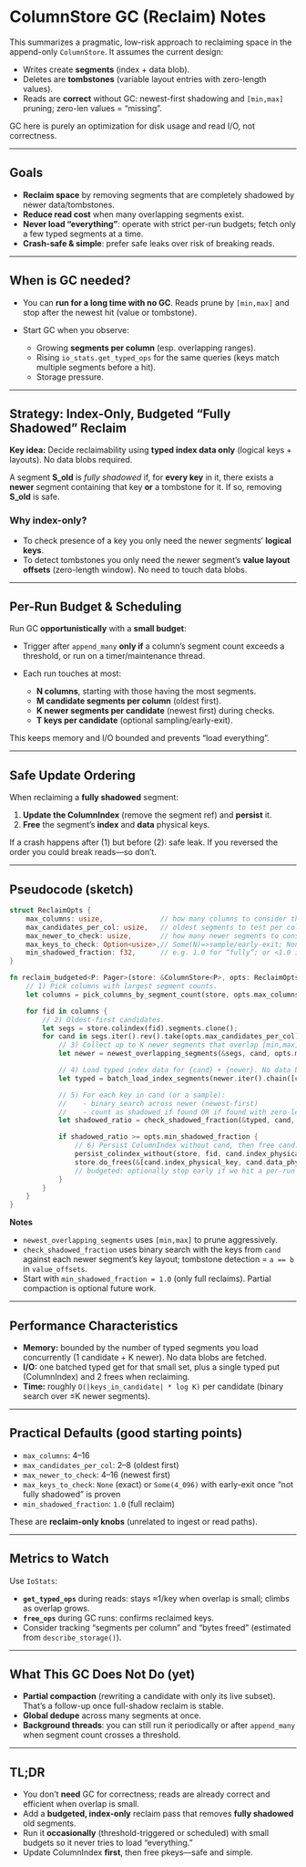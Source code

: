 # ColumnStore GC (Reclaim) Notes

This summarizes a pragmatic, low-risk approach to reclaiming space in the append-only `ColumnStore`. It assumes the current design:

* Writes create **segments** (index + data blob).
* Deletes are **tombstones** (variable layout entries with zero-length values).
* Reads are **correct** without GC: newest-first shadowing and `[min,max]` pruning; zero-len values = “missing”.

GC here is purely an optimization for disk usage and read I/O, not correctness.

---

## Goals

* **Reclaim space** by removing segments that are completely shadowed by newer data/tombstones.
* **Reduce read cost** when many overlapping segments exist.
* **Never load “everything”**: operate with strict per-run budgets; fetch only a few typed segments at a time.
* **Crash-safe & simple**: prefer safe leaks over risk of breaking reads.

---

## When is GC needed?

* You can **run for a long time with no GC**. Reads prune by `[min,max]` and stop after the newest hit (value or tombstone).
* Start GC when you observe:

  * Growing **segments per column** (esp. overlapping ranges).
  * Rising `io_stats.get_typed_ops` for the same queries (keys match multiple segments before a hit).
  * Storage pressure.

---

## Strategy: Index-Only, Budgeted “Fully Shadowed” Reclaim

**Key idea:** Decide reclaimability using **typed index data only** (logical keys + layouts). No data blobs required.

A segment **S\_old** is *fully shadowed* if, for **every key** in it, there exists a **newer** segment containing that key **or** a tombstone for it. If so, removing **S\_old** is safe.

### Why index-only?

* To check presence of a key you only need the newer segments’ **logical keys**.
* To detect tombstones you only need the newer segment’s **value layout offsets** (zero-length window). No need to touch data blobs.

---

## Per-Run Budget & Scheduling

Run GC **opportunistically** with a **small budget**:

* Trigger after `append_many` **only if** a column’s segment count exceeds a threshold, or run on a timer/maintenance thread.
* Each run touches at most:

  * **N columns**, starting with those having the most segments.
  * **M candidate segments per column** (oldest first).
  * **K newer segments per candidate** (newest first) during checks.
  * **T keys per candidate** (optional sampling/early-exit).

This keeps memory and I/O bounded and prevents “load everything”.

---

## Safe Update Ordering

When reclaiming a **fully shadowed** segment:

1. **Update the ColumnIndex** (remove the segment ref) and **persist** it.
2. **Free** the segment’s **index** and **data** physical keys.

If a crash happens after (1) but before (2): safe leak.
If you reversed the order you could break reads—so don’t.

---

## Pseudocode (sketch)

```rust
struct ReclaimOpts {
    max_columns: usize,              // how many columns to consider this run
    max_candidates_per_col: usize,   // oldest segments to test per column
    max_newer_to_check: usize,       // how many newer segments to consult (newest-first)
    max_keys_to_check: Option<usize>,// Some(N)=>sample/early-exit; None=>check all keys
    min_shadowed_fraction: f32,      // e.g. 1.0 for “fully”; or <1.0 if you later add partial rewrite
}

fn reclaim_budgeted<P: Pager>(store: &ColumnStore<P>, opts: ReclaimOpts) {
    // 1) Pick columns with largest segment counts.
    let columns = pick_columns_by_segment_count(store, opts.max_columns);

    for fid in columns {
        // 2) Oldest-first candidates.
        let segs = store.colindex(fid).segments.clone();
        for cand in segs.iter().rev().take(opts.max_candidates_per_col) {
            // 3) Collect up to K newer segments that overlap [min,max] by key-range.
            let newer = newest_overlapping_segments(&segs, cand, opts.max_newer_to_check);

            // 4) Load typed index data for {cand} + {newer}. No data blobs.
            let typed = batch_load_index_segments(newer.iter().chain([cand]));

            // 5) For each key in cand (or a sample):
            //    - binary_search across newer (newest-first)
            //    - count as shadowed if found OR if found with zero-length (tombstone).
            let shadowed_ratio = check_shadowed_fraction(&typed, cand, opts.max_keys_to_check);

            if shadowed_ratio >= opts.min_shadowed_fraction {
                // 6) Persist ColumnIndex without cand, then free cand.index_pk & cand.data_pk.
                persist_colindex_without(store, fid, cand.index_physical_key);
                store.do_frees(&[cand.index_physical_key, cand.data_physical_key]);
                // budgeted: optionally stop early if we hit a per-run free limit
            }
        }
    }
}
```

**Notes**

* `newest_overlapping_segments` uses `[min,max]` to prune aggressively.
* `check_shadowed_fraction` uses binary search with the keys from `cand` against each newer segment’s key layout; tombstone detection = `a == b` in `value_offsets`.
* Start with `min_shadowed_fraction = 1.0` (only full reclaims). Partial compaction is optional future work.

---

## Performance Characteristics

* **Memory:** bounded by the number of typed segments you load concurrently (1 candidate + K newer). No data blobs are fetched.
* **I/O:** one batched typed get for that small set, plus a single typed put (ColumnIndex) and 2 frees when reclaiming.
* **Time:** roughly `O(|keys_in_candidate| * log K)` per candidate (binary search over ≤K newer segments).

---

## Practical Defaults (good starting points)

* `max_columns`: 4–16
* `max_candidates_per_col`: 2–8 (oldest first)
* `max_newer_to_check`: 4–16 (newest first)
* `max_keys_to_check`: `None` (exact) or `Some(4_096)` with early-exit once “not fully shadowed” is proven
* `min_shadowed_fraction`: `1.0` (full reclaim)

These are **reclaim-only knobs** (unrelated to ingest or read paths).

---

## Metrics to Watch

Use `IoStats`:

* **`get_typed_ops`** during reads: stays ≈1/key when overlap is small; climbs as overlap grows.
* **`free_ops`** during GC runs: confirms reclaimed keys.
* Consider tracking “segments per column” and “bytes freed” (estimated from `describe_storage()`).

---

## What This GC Does Not Do (yet)

* **Partial compaction** (rewriting a candidate with only its live subset). That’s a follow-up once full-shadow reclaim is stable.
* **Global dedupe** across many segments at once.
* **Background threads**: you can still run it periodically or after `append_many` when segment count crosses a threshold.

---

## TL;DR

* You don’t **need** GC for correctness; reads are already correct and efficient when overlap is small.
* Add a **budgeted, index-only** reclaim pass that removes **fully shadowed** old segments.
* Run it **occasionally** (threshold-triggered or scheduled) with small budgets so it never tries to load “everything.”
* Update ColumnIndex **first**, then free pkeys—safe and simple.
